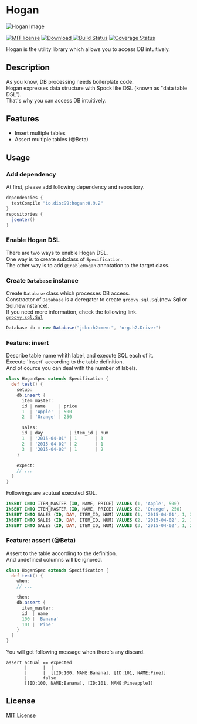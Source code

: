 # Hogan

![Hogan Image](https://raw.githubusercontent.com/wiki/disc99/hogan/images/hogan.png)

[![MIT license](http://img.shields.io/badge/license-MIT-brightgreen.svg)](http://opensource.org/licenses/MIT)
[![Download](https://api.bintray.com/packages/disc99/maven/hogan/images/download.svg) ](https://bintray.com/disc99/maven/hogan/_latestVersion)
[![Build Status](https://travis-ci.org/disc99/hogan.svg?branch=master)](https://travis-ci.org/disc99/hogan)
[![Coverage Status](https://coveralls.io/repos/github/disc99/hogan/badge.svg?branch=master)](https://coveralls.io/github/disc99/hogan?branch=master)

Hogan is the utility library which allows you to access DB intuitively.


## Description
As you know, DB processing needs boilerplate code.<br>
Hogan expresses data structure with Spock like DSL (known as "data table DSL").<br>
That's why you can access DB intuitively.

## Features
- Insert multiple tables
- Assert multiple tables (@Beta)


## Usage
### Add dependency
At first, please add following dependency and repository.

```groovy
dependencies {
  testCompile "io.disc99:hogan:0.9.2"
}
repositories {
  jcenter()
}
```
### Enable Hogan DSL
There are two ways to enable Hogan DSL.<br>
One way is to create subclass of `Specification`.<br>
The other way is to add `@EnableHogan` annotation to the target class.

### Create `Database` instance
Create `Database` class which processes DB access.<br>
Constractor of `Database` is a deregater to create `groovy.sql.Sql`(new Sql or Sql.newInstance).<br>
If you need more information, check the following link.<br>
[`groovy.sql.Sql`](http://docs.groovy-lang.org/docs/latest/html/gapi/groovy/sql/Sql.html)

```groovy
Database db = new Database("jdbc:h2:mem:", "org.h2.Driver")
```

### Feature: insert
Describe table name whith label, and execute SQL each of it.<br>
Execute 'Insert' according to the table definition.<br>
And of cource you can deal with the number of labels.

```groovy
class HoganSpec extends Specification {
  def test() {
    setup:
    db.insert {
      item_master:
      id | name     | price
      1  | 'Apple'  | 500
      2  | 'Orange' | 250

      sales:
      id | day          | item_id | num
      1  | '2015-04-01' | 1       | 3
      2  | '2015-04-02' | 2       | 1
      3  | '2015-04-02' | 1       | 2
    }

    expect:
    // ...
  }
}
```

Followings are acutual executed SQL.

```sql
INSERT INTO ITEM_MASTER (ID, NAME, PRICE) VALUES (1, 'Apple', 500)
INSERT INTO ITEM_MASTER (ID, NAME, PRICE) VALUES (2, 'Orange', 250)
INSERT INTO SALES (ID, DAY, ITEM_ID, NUM) VALUES (1, '2015-04-01', 1, 3)
INSERT INTO SALES (ID, DAY, ITEM_ID, NUM) VALUES (2, '2015-04-02', 2, 1)
INSERT INTO SALES (ID, DAY, ITEM_ID, NUM) VALUES (3, '2015-04-02', 1, 2)
```

### Feature: assert (@Beta)
Assert to the table according to the definition.<br>
And undefined columns will be ignored.

```groovy
class HoganSpec extends Specification {
  def test() {
    when:
    // ...

    then:
    db.assert {
      item_master:
      id  | name
      100 | 'Banana'
      101 | 'Pine'
    }
  }
}
```

You will get following message when there's any discard.

```
assert actual == expected
       |      |  |
       |      |  [[ID:100, NAME:Banana], [ID:101, NAME:Pine]]
       |      false
       [[ID:100, NAME:Banana], [ID:101, NAME:Pineapple]]
```

## License
[MIT License](https://github.com/disc99/hogan/blob/master/LICENSE)
